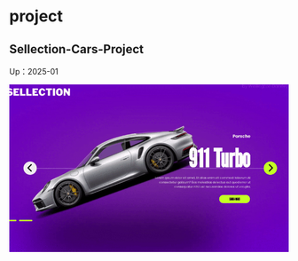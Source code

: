 # project

## Sellection-Cars-Project

Up：2025-01

![](https://github.com/wellingtondanrley/Sellection-Cars-Project/blob/main/Screen.png)
